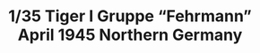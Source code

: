 ---
layout: product
title: "1/35 Tiger I Gruppe “Fehrmann” April 1945 Northern Germany"
price: "6000" 
desc: "Maketa"
img_path: "/assets/img/RFM5005.jpg"
brand: "N/A"
available: false
special_offer: false
new: false
soon: false
cat: "010000"
subcat: "010800"
subsubcat: "0N/A"
sifra: "RFM5005"
popular: true
---